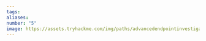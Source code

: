 ```yaml
---
tags:
aliases:
number: "5"
image: https://assets.tryhackme.com/img/paths/advancedendpointinvestigations.svg
---
```

